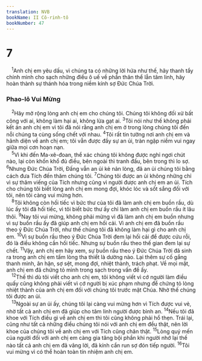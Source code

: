 ```yaml
---
translation: NVB
bookName: II Cô-rinh-tô 
bookNumber: 47
---
```


<div class="title"><h1>7</h1></div>
<span class="verse 2co_7_1"> <sup>1</sup>Anh chị em yêu dấu, vì chúng ta có những lời hứa như thế, hãy thanh tẩy chính mình cho sạch những điều ô uế về phần thân thể lẫn tâm linh, hãy hoàn thành sự thánh hóa trong niềm kính sợ Đức Chúa Trời. <br/></span>
<div class="title"><h3>Phao-lô Vui Mừng </h3></div>
<span class="verse 2co_7_2"> <sup>2</sup>Hãy mở rộng lòng anh chị em cho chúng tôi. Chúng tôi không đối xử bất công với ai, không làm hại ai, không lừa gạt ai. </span>
<span class="verse 2co_7_3"><sup>3</sup>Tôi nói như thế không phải kết án anh chị em vì tôi đã nói rằng anh chị em ở trong lòng chúng tôi đến nỗi chúng ta cùng sống chết với nhau. </span>
<span class="verse 2co_7_4"><sup>4</sup>Tôi rất tin tưởng nơi anh chị em và hãnh diện về anh chị em; tôi vẫn được đầy sự an ủi, tràn ngập niềm vui ngay giữa mọi cơn hoạn nạn. <br/></span>
<span class="verse 2co_7_5"> <sup>5</sup>Vì khi đến Ma-xê-đoan, thể xác chúng tôi không được nghỉ ngơi chút nào, lại còn khốn khổ đủ điều, bên ngoài thì tranh đấu, bên trong thì lo sợ. </span>
<span class="verse 2co_7_6"><sup>6</sup>Nhưng Đức Chúa Trời, Đấng vẫn an ủi kẻ nản lòng, đã an ủi chúng tôi bằng cách đưa Tích đến thăm chúng tôi. </span>
<span class="verse 2co_7_7"><sup>7</sup>Chúng tôi được an ủi không những chỉ vì sự thăm viếng của Tích nhưng cũng vì người được anh chị em an ủi. Tích cho chúng tôi biết lòng anh chị em mong đợi, khóc lóc và sốt sắng đối với tôi, nên tôi càng vui mừng hơn. <br/></span>
<span class="verse 2co_7_8"> <sup>8</sup>Tôi không còn hối tiếc vì bức thư của tôi đã làm anh chị em buồn rầu, dù lúc ấy tôi đã hối tiếc, vì tôi biết bức thư ấy chỉ làm anh chị em buồn rầu ít lâu thôi. </span>
<span class="verse 2co_7_9"><sup>9</sup>Nay tôi vui mừng, không phải mừng vì đã làm anh chị em buồn nhưng vì sự buồn rầu ấy đã giúp anh chị em hối cải. Vì anh chị em đã buồn rầu theo ý Đức Chúa Trời, như thế chúng tôi đã không làm hại gì cho anh chị em. </span>
<span class="verse 2co_7_10"><sup>10</sup>Vì sự buồn rầu theo ý Đức Chúa Trời đem lại hối cải để được cứu rỗi, đó là điều không cần hối tiếc. Nhưng sự buồn rầu theo thế gian đem lại sự chết. </span>
<span class="verse 2co_7_11"><sup>11</sup>Vậy, anh chị em hãy xem, sự buồn rầu theo ý Đức Chúa Trời đã sinh ra trong anh chị em tấm lòng tha thiết là dường nào. Lại thêm sự cố gắng thanh minh, ân hận, sợ sệt, mong đợi, nhiệt thành, trách phạt. Về mọi mặt, anh chị em đã chứng tỏ mình trong sạch trong vấn đề ấy. <br/></span>
<span class="verse 2co_7_12"> <sup>12</sup>Thế thì dù tôi viết cho anh chị em, tôi không viết vì cớ người làm điều quấy cũng không phải viết vì cớ người bị xúc phạm nhưng để chứng tỏ lòng nhiệt thành của anh chị em đối với chúng tôi trước mặt Chúa. Nhờ thế chúng tôi được an ủi. <br/></span>
<span class="verse 2co_7_13"> <sup>13</sup>Ngoài sự an ủi ấy, chúng tôi lại càng vui mừng hơn vì Tích được vui vẻ, nhờ tất cả anh chị em đã giúp cho tâm linh người được bình an. </span>
<span class="verse 2co_7_14"><sup>14</sup>Nếu tôi đã khoe với Tích điều gì về anh chị em thì tôi cũng không phải hổ thẹn. Trái lại, cũng như tất cả những điều chúng tôi nói với anh chị em đều thật, nên lời khoe của chúng tôi về anh chị em với Tích cũng chân thật. </span>
<span class="verse 2co_7_15"><sup>15</sup>Lòng quý mến của người đối với anh chị em càng gia tăng bội phần khi người nhớ lại thế nào tất cả anh chị em đã vâng lời, đã kính cẩn run sợ đón tiếp người. </span>
<span class="verse 2co_7_16"><sup>16</sup>Tôi vui mừng vì có thể hoàn toàn tín nhiệm anh chị em. <br/></span>
